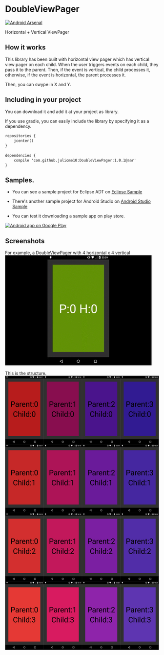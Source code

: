 # DoubleViewPager
[![Android Arsenal](https://img.shields.io/badge/Android%20Arsenal-DoubleViewPager-brightgreen.svg?style=flat)](https://android-arsenal.com/details/1/1863)

Horizontal + Vertical ViewPager

## How it works
This library has been built with horizontal view pager which has vertical view pager on each child.
When the user triggers events on each child, they pass it to the parent. Then, if the event is vertical, the child processes it, otherwise, if the event is horizontal, the parent processes it.

Then, you can swype in X and Y.


## Including in your project
You can download it and add it at your project as library.

If you use gradle, you can easily include the library by specifying it as a dependency.
```
repositories {
    jcenter()
}

dependencies {
    compile 'com.github.juliome10:DoubleViewPager:1.0.1@aar'
}
```

## Samples.
 - You can see a sample project for Eclipse ADT on <a href="https://github.com/juliome10/DoubleViewPagerSample">Eclipse Sample</a>

 - There's another sample project for Android Studio on <a href="https://github.com/juliome10/DoubleViewPager/tree/master/DoubleViewPagerSample">Android Studio Sample</a>

 - You can test it downloading a sample app on play store.

<a href="https://play.google.com/store/apps/details?id=com.emoiluj.doubleviewpagersample">
  <img alt="Android app on Google Play" src="https://developer.android.com/images/brand/en_app_rgb_wo_45.png" />
</a>

## Screenshots
For example, a DoubleViewPager with 4 horizontal x 4 vertical
<img src="images/description.gif">

This is the structure.
<img src="images/desc.png">

